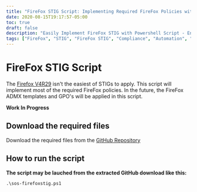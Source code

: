 ```yaml
---
title: "FireFox STIG Script: Implementing Required FireFox Policies with Automation"
date: 2020-08-15T19:17:57-05:00
toc: true
draft: false
description: "Easily Implement FireFox STIG with Powershell Script - Ensure Compliance with Automated Solution"
tags: ["FireFox", "STIG", "FireFox STIG", "Compliance", "Automation", "Powershell", "Script"]
---
```


# FireFox STIG Script

The [Firefox V4R29](https://dl.dod.cyber.mil/wp-content/uploads/stigs/zip/U_MOZ_FireFox_V4R29_STIG.zip) isn't the easiest of STIGs to apply. 
This script will implement most of the required FireFox policies. In the future, the FireFox ADMX templates and GPO's will be applied in this script. 

**Work In Progress**

## Download the required files

Download the required files from the [GitHub Repository](https://github.com/simeononsecurity/FireFox-STIG-Script)

## How to run the script


**The script may be lauched from the extracted GitHub download like this:**
```
.\sos-firefoxstig.ps1
```